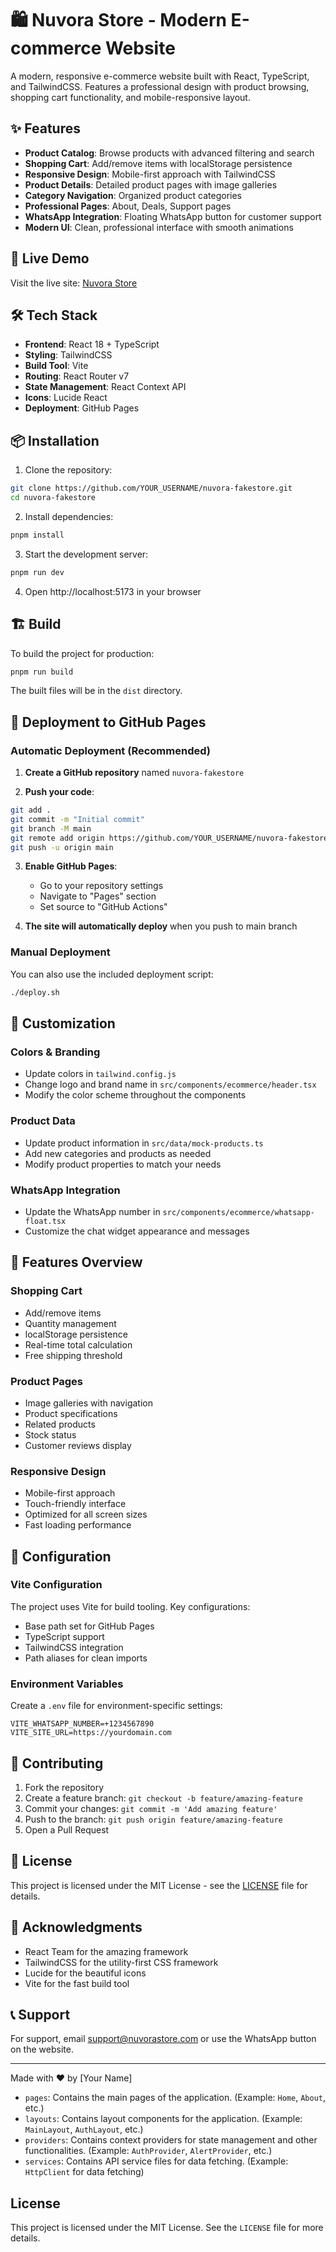 # 🛍️ Nuvora Store - Modern E-commerce Website

A modern, responsive e-commerce website built with React, TypeScript, and TailwindCSS. Features a professional design with product browsing, shopping cart functionality, and mobile-responsive layout.

## ✨ Features

- **Product Catalog**: Browse products with advanced filtering and search
- **Shopping Cart**: Add/remove items with localStorage persistence
- **Responsive Design**: Mobile-first approach with TailwindCSS
- **Product Details**: Detailed product pages with image galleries
- **Category Navigation**: Organized product categories
- **Professional Pages**: About, Deals, Support pages
- **WhatsApp Integration**: Floating WhatsApp button for customer support
- **Modern UI**: Clean, professional interface with smooth animations

## 🚀 Live Demo

Visit the live site: [Nuvora Store](https://YOUR_USERNAME.github.io/nuvora-fakestore/)

## 🛠️ Tech Stack

- **Frontend**: React 18 + TypeScript
- **Styling**: TailwindCSS
- **Build Tool**: Vite
- **Routing**: React Router v7
- **State Management**: React Context API
- **Icons**: Lucide React
- **Deployment**: GitHub Pages

## 📦 Installation

1. Clone the repository:

```bash
git clone https://github.com/YOUR_USERNAME/nuvora-fakestore.git
cd nuvora-fakestore
```

2. Install dependencies:

```bash
pnpm install
```

3. Start the development server:

```bash
pnpm run dev
```

4. Open http://localhost:5173 in your browser

## 🏗️ Build

To build the project for production:

```bash
pnpm run build
```

The built files will be in the `dist` directory.

## 🚀 Deployment to GitHub Pages

### Automatic Deployment (Recommended)

1. **Create a GitHub repository** named `nuvora-fakestore`

2. **Push your code**:

```bash
git add .
git commit -m "Initial commit"
git branch -M main
git remote add origin https://github.com/YOUR_USERNAME/nuvora-fakestore.git
git push -u origin main
```

3. **Enable GitHub Pages**:

    - Go to your repository settings
    - Navigate to "Pages" section
    - Set source to "GitHub Actions"

4. **The site will automatically deploy** when you push to main branch

### Manual Deployment

You can also use the included deployment script:

```bash
./deploy.sh
```

## 🎨 Customization

### Colors & Branding

- Update colors in `tailwind.config.js`
- Change logo and brand name in `src/components/ecommerce/header.tsx`
- Modify the color scheme throughout the components

### Product Data

- Update product information in `src/data/mock-products.ts`
- Add new categories and products as needed
- Modify product properties to match your needs

### WhatsApp Integration

- Update the WhatsApp number in `src/components/ecommerce/whatsapp-float.tsx`
- Customize the chat widget appearance and messages

## 📱 Features Overview

### Shopping Cart

- Add/remove items
- Quantity management
- localStorage persistence
- Real-time total calculation
- Free shipping threshold

### Product Pages

- Image galleries with navigation
- Product specifications
- Related products
- Stock status
- Customer reviews display

### Responsive Design

- Mobile-first approach
- Touch-friendly interface
- Optimized for all screen sizes
- Fast loading performance

## 🔧 Configuration

### Vite Configuration

The project uses Vite for build tooling. Key configurations:

- Base path set for GitHub Pages
- TypeScript support
- TailwindCSS integration
- Path aliases for clean imports

### Environment Variables

Create a `.env` file for environment-specific settings:

```
VITE_WHATSAPP_NUMBER=+1234567890
VITE_SITE_URL=https://yourdomain.com
```

## 🤝 Contributing

1. Fork the repository
2. Create a feature branch: `git checkout -b feature/amazing-feature`
3. Commit your changes: `git commit -m 'Add amazing feature'`
4. Push to the branch: `git push origin feature/amazing-feature`
5. Open a Pull Request

## 📄 License

This project is licensed under the MIT License - see the [LICENSE](LICENSE) file for details.

## 🙏 Acknowledgments

- React Team for the amazing framework
- TailwindCSS for the utility-first CSS framework
- Lucide for the beautiful icons
- Vite for the fast build tool

## 📞 Support

For support, email support@nuvorastore.com or use the WhatsApp button on the website.

---

Made with ❤️ by [Your Name]

- `pages`: Contains the main pages of the application. (Example: `Home`, `About`, etc.)
- `layouts`: Contains layout components for the application. (Example: `MainLayout`, `AuthLayout`, etc.)
- `providers`: Contains context providers for state management and other functionalities. (Example: `AuthProvider`,
  `AlertProvider`, etc.)
- `services`: Contains API service files for data fetching. (Example: `HttpClient` for data fetching)

## License

This project is licensed under the MIT License. See the `LICENSE` file for more details.
